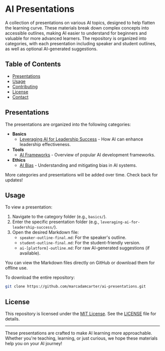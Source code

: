 # AI Presentations

A collection of presentations on various AI topics, designed to help flatten the learning curve. These materials break down complex concepts into accessible outlines, making AI easier to understand for beginners and valuable for more advanced learners. The repository is organized into categories, with each presentation including speaker and student outlines, as well as optional AI-generated suggestions.

## Table of Contents

- [Presentations](#presentations)
- [Usage](#usage)
- [Contributing](#contributing)
- [License](#license)
- [Contact](#contact)

## Presentations

The presentations are organized into the following categories:

- **Basics**
  - [Leveraging AI for Leadership Success](basics/leveraging-ai-for-leadership-success/README.md) - How AI can enhance leadership effectiveness.
- **Tools**
  - [AI Frameworks](tools/ai-frameworks/README.md) - Overview of popular AI development frameworks.
- **Ethics**
  - [AI Bias](ethics/ai-bias/README.md) - Understanding and mitigating bias in AI systems.

More categories and presentations will be added over time. Check back for updates!  

## Usage  

To view a presentation:

1. Navigate to the category folder (e.g., `basics/`).
2. Enter the specific presentation folder (e.g., `leveraging-ai-for-leadership-success/`).
3. Open the desired Markdown file:
   - `speaker-outline-final.md`: For the speaker's outline.
   - `student-outline-final.md`: For the student-friendly version.
   - `ai-[platform]-outline.md`: For raw AI-generated suggestions (if available).

You can view the Markdown files directly on GitHub or download them for offline use.

To download the entire repository:

```bash
git clone https://github.com/marcadamcarter/ai-presentations.git
```

## License

This repository is licensed under the [MIT License](LICENSE). See the [LICENSE](LICENSE) file for details.

---

These presentations are crafted to make AI learning more approachable. Whether you're teaching, learning, or just curious, we hope these materials help you on your AI journey!

